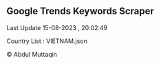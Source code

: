 

## Google Trends Keywords Scraper 
 
Last Update 15-08-2023 , 20:02:49

Country List :
VIETNAM.json



© Abdul Muttaqin 
